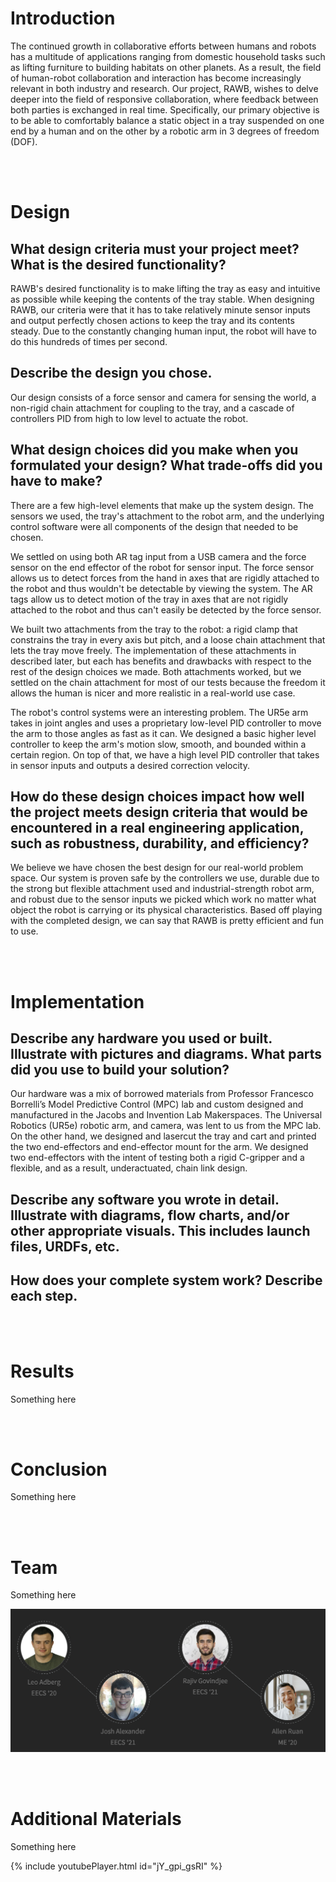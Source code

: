 # Introduction

The continued growth in collaborative efforts between humans and robots has a multitude of applications ranging from domestic household tasks such as lifting furniture to building habitats on other planets. As a result, the field of human-robot collaboration and interaction has become increasingly relevant in both industry and research. Our project, RAWB, wishes to delve deeper into the field of responsive collaboration, where feedback between both parties is exchanged in real time. Specifically, our primary objective is to be able to comfortably balance a static object in a tray suspended on one end by a human and on the other by a robotic arm in 3 degrees of freedom (DOF).

<br/><br/>
# Design

## What design criteria must your project meet? What is the desired functionality?

RAWB's desired functionality is to make lifting the tray as easy and intuitive as possible while keeping the contents of the tray stable. When designing RAWB, our criteria were that it has to take relatively minute sensor inputs and output perfectly chosen actions to keep the tray and its contents steady. Due to the constantly changing human input, the robot will have to do this hundreds of times per second.

## Describe the design you chose.

Our design consists of a force sensor and camera for sensing the world, a non-rigid chain attachment for coupling to the tray, and a cascade of controllers PID from high to low level to actuate the robot.

## What design choices did you make when you formulated your design? What trade-offs did you have to make?

There are a few high-level elements that make up the system design. The sensors we used, the tray's attachment to the robot arm, and the underlying control software were all components of the design that needed to be chosen.

We settled on using both AR tag input from a USB camera and the force sensor on the end effector of the robot for sensor input. The force sensor allows us to detect forces from the hand in axes that are rigidly attached to the robot and thus wouldn't be detectable by viewing the system. The AR tags allow us to detect motion of the tray in axes that are not rigidly attached to the robot and thus can't easily be detected by the force sensor.

We built two attachments from the tray to the robot: a rigid clamp that constrains the tray in every axis but pitch, and a loose chain attachment that lets the tray move freely. The implementation of these attachments in described later, but each has benefits and drawbacks with respect to the rest of the design choices we made. Both attachments worked, but we settled on the chain attachment for most of our tests because the freedom it allows the human is nicer and more realistic in a real-world use case.

The robot's control systems were an interesting problem. The UR5e arm takes in joint angles and uses a proprietary low-level PID controller to move the arm to those angles as fast as it can. We designed a basic higher level controller to keep the arm's motion slow, smooth, and bounded within a certain region. On top of that, we have a high level PID controller that takes in sensor inputs and outputs a desired correction velocity.

## How do these design choices impact how well the project meets design criteria that would be encountered in a real engineering application, such as robustness, durability, and efficiency?

We believe we have chosen the best design for our real-world problem space. Our system is proven safe by the controllers we use, durable due to the strong but flexible attachment used and industrial-strength robot arm, and robust due to the sensor inputs we picked which work no matter what object the robot is carrying or its physical characteristics. Based off playing with the completed design, we can say that RAWB is pretty efficient and fun to use.

<br/><br/>
# Implementation

## Describe any hardware you used or built. Illustrate with pictures and diagrams. What parts did you use to build your solution?

Our hardware was a mix of borrowed materials from Professor Francesco Borrelli’s Model Predictive Control (MPC) lab and custom designed and manufactured in the Jacobs and Invention Lab Makerspaces. The Universal Robotics (UR5e) robotic arm, and camera, was lent to us from the MPC lab. On the other hand, we designed and lasercut the tray and cart and printed the two end-effectors and end-effector mount for the arm. We designed two end-effectors with the intent of testing both a rigid C-gripper and a flexible, and as a result, underactuated, chain link design.

## Describe any software you wrote in detail. Illustrate with diagrams, flow charts, and/or other appropriate visuals. This includes launch files, URDFs, etc.

## How does your complete system work? Describe each step.

<br/><br/>
# Results

Something here

<br/><br/>
# Conclusion

Something here

<br/><br/>
# Team

Something here

<img src="images/team.jpg" />

<br/><br/>
# Additional Materials

Something here

{% include youtubePlayer.html id="jY_gpi_gsRI" %}
